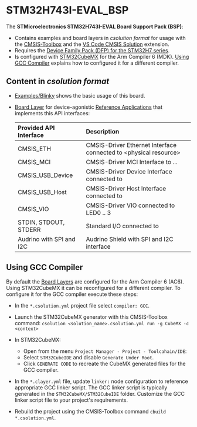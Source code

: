 # STM32H743I-EVAL_BSP

The **STMicroelectronics STM32H743I-EVAL Board Support Pack (BSP)**:

- Contains examples and board layers in *csolution format* for usage with the [CMSIS-Toolbox](https://github.com/Open-CMSIS-Pack/cmsis-toolbox/blob/main/docs/README.md) and the  [VS Code CMSIS Solution](https://marketplace.visualstudio.com/items?itemName=Arm.cmsis-csolution) extension.
- Requires the [Device Family Pack (DFP) for the STM32H7 series](https://www.keil.arm.com/packs/stm32h7xx_dfp-keil).
- Is configured with [STM32CubeMX](https://www.st.com/en/development-tools/stm32cubemx.html) for the Arm Compiler 6 (MDK). [Using GCC Compiler](#using-gcc-compiler) explains how to configured it for a different compiler.

## Content in *csolution format*

- [Examples/Blinky](https://github.com/Open-CMSIS-Pack/STM32H743I-EVAL_BSP/tree/main/Examples/Blinky) shows the basic usage of this board.

- [Board Layer](https://github.com/Open-CMSIS-Pack/STM32H743I-EVAL_BSP/tree/main/Layers) for device-agonistic [Reference Applications](https://github.com/Open-CMSIS-Pack/cmsis-toolbox/blob/main/docs/ReferenceApplications.md) that implements this API interfaces:

    Provided API Interface      | Description
    :---------------------------|:----------------
    CMSIS_ETH                   | CMSIS-Driver Ethernet Interface connected to \<physical resource\>
    CMSIS_MCI                   | CMSIS-Driver MCI Interface to ...
    CMSIS_USB_Device            | CMSIS-Driver Device Interface connected to 
    CMSIS_USB_Host              | CMSIS-Driver Host Interface connected to 
    CMSIS_VIO                   | CMSIS-Driver VIO connected to LED0 .. 3
    STDIN, STDOUT, STDERR       | Standard I/O connected to 
    Audrino with SPI and I2C    | Audrino Shield with SPI and I2C interface

## Using GCC Compiler

By default the [Board Layers](https://github.com/Open-CMSIS-Pack/STM32H743I-EVAL_BSP/tree/main/Layers) are configured for the Arm Compiler 6 (AC6). Using STM32CubeMX it can be reconfigured for a different compiler. To configure it for the GCC compiler execute these steps:

- In the `*.csolution.yml` project file select `compiler: GCC`.
- Launch the STM32CubeMX generator with this CMSIS-Toolbox command:
  `csolution <solution_name>.csolution.yml run -g CubeMX -c <context>`
- In STM32CubeMX:
  - Open from the menu `Project Manager - Project - Toolcahain/IDE`:
  - Select `STM32CubeIDE` and disable `Generate Under Root`.
  - Click `GENERATE CODE` to recreate the CubeMX generated files for the GCC compiler.

- In the `*.clayer.yml` file, update `linker:` node configuration to reference appropriate GCC linker script.
  The GCC linker script is typically generated in the `STM32CubeMX/STM32CubeIDE` folder. Customize the GCC linker script file to your project's requirements.
- Rebuild the project using the CMSIS-Toolbox command `cbuild *.csolution.yml`.
